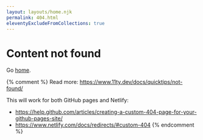 ```yaml
---
layout: layouts/home.njk
permalink: 404.html
eleventyExcludeFromCollections: true
---
```

# Content not found

Go <a href="{{ '/' | url }}">home</a>.

{% comment %}
Read more: <https://www.11ty.dev/docs/quicktips/not-found/>

This will work for both GitHub pages and Netlify:

- <https://help.github.com/articles/creating-a-custom-404-page-for-your-github-pages-site/>
- <https://www.netlify.com/docs/redirects/#custom-404>
{% endcomment %}
